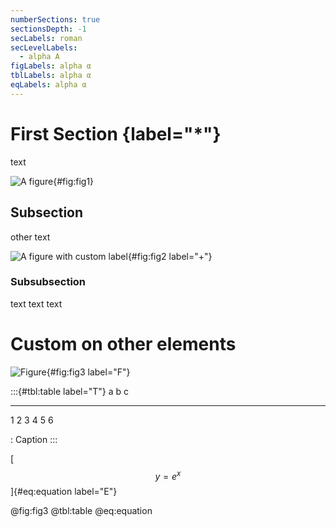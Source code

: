 ```yaml
---
numberSections: true
sectionsDepth: -1
secLabels: roman
secLevelLabels:
  - alpha A
figLabels: alpha α
tblLabels: alpha α
eqLabels: alpha α
---
```


# First Section {label="*"}

text

![A figure](image.png){#fig:fig1}

## Subsection

other text

![A figure with custom label](image.png){#fig:fig2 label="+"}

### Subsubsection

text text text

# Custom on other elements

![Figure](fig.png){#fig:fig3 label="F"}

:::{#tbl:table label="T"}
a   b   c
--- --- ---
1   2   3
4   5   6

: Caption
:::

[$$y = e^x$$]{#eq:equation label="E"}

@fig:fig3 @tbl:table @eq:equation
